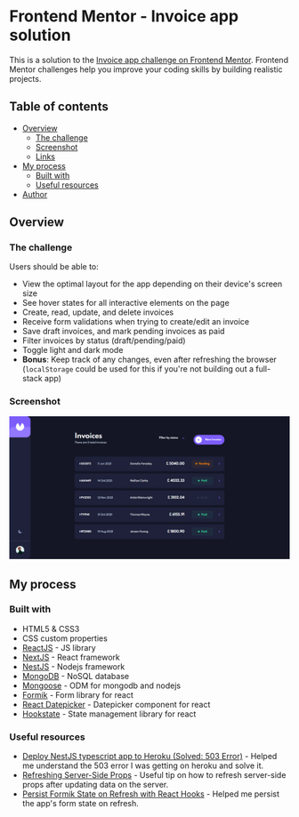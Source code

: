# Frontend Mentor - Invoice app solution

This is a solution to the [Invoice app challenge on Frontend Mentor](https://www.frontendmentor.io/challenges/invoice-app-i7KaLTQjl). Frontend Mentor challenges help you improve your coding skills by building realistic projects. 

## Table of contents

  - [Overview](#overview)
    - [The challenge](#the-challenge)
    - [Screenshot](#screenshot)
    - [Links](#links)
  - [My process](#my-process)
    - [Built with](#built-with)
    - [Useful resources](#useful-resources)
  - [Author](#author)

## Overview

### The challenge

Users should be able to:

- View the optimal layout for the app depending on their device's screen size
- See hover states for all interactive elements on the page
- Create, read, update, and delete invoices
- Receive form validations when trying to create/edit an invoice
- Save draft invoices, and mark pending invoices as paid
- Filter invoices by status (draft/pending/paid)
- Toggle light and dark mode
- **Bonus**: Keep track of any changes, even after refreshing the browser (`localStorage` could be used for this if you're not building out a full-stack app)

### Screenshot

![invoice-app-home](./screenshots/invoice-app-screenshot.png)

## My process

### Built with

- HTML5 & CSS3
- CSS custom properties
- [ReactJS](https://reactjs.org/) - JS library
- [NextJS](https://nextjs.org/) - React framework
- [NestJS](https://nestjs.com/) - Nodejs framework
- [MongoDB](https://www.mongodb.com/) - NoSQL database
- [Mongoose](https://mongoosejs.com/) - ODM for mongodb and nodejs
- [Formik](https://formik.org/) - Form library for react
- [React Datepicker](https://reactdatepicker.com/) - Datepicker component for react
- [Hookstate](https://hookstate.js.org/) - State management library for react

### Useful resources

- [Deploy NestJS typescript app to Heroku (Solved: 503 Error)](https://dev.to/rosyshrestha/deploy-nestjs-typescript-app-to-heroku-27e) - Helped me understand the 503 error I was getting on heroku and solve it.
- [Refreshing Server-Side Props](https://www.joshwcomeau.com/nextjs/refreshing-server-side-props/) - Useful tip on how to refresh server-side props after updating data on the server.
- [Persist Formik State on Refresh with React Hooks](https://www.lightpohl.me/blog/persist-formik-state-on-refresh-with-react-hooks) - Helped me persist the app's form state on refresh.

